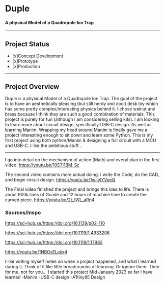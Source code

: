 # Duple
#### A physical Model of a Quadropole Ion Trap
---
## Project Status
- [x]Concept Development
- [x]Prototype
- [x]Production
---
## Project Overview

Duple is a physical Model of a Quadropole Ion Trap. The goal of the project is to have an aesthetically pleasing (but still nerdy and cool) desk toy which has some pretty complex/interesting physics behind it. I chose walnut and brass because I think they are such a good combination of materials.  This project is purely for fun (although I am considering selling kits).  I am looking to learn more about circuit design, specifically USB-C design. As well as learning Manim. Wrapping my head around Manim is finally gave me a project interesting enough to sit down and learn some Python. This is my first project using both python/Manim & designing a full circuit with a MCU and USB-C. I like the ambitious stuff...

---
I go into detail on the mechanism of action (Math) and overal plan in the first video: 
https://youtu.be/10STl1BM-Sc

The second video contains more actual doing. I write the Code, do the CAD, and begin circuit design.
https://youtu.be/1wiIylYVoeQ

The Final video finished the project and brings this idea to life. There is about 900k lines of Gcode and 12 hours of machine time to create the curved piece.
https://youtu.be/2t_IWL_aRn4

### Sources/Inspo

https://sci-hub.se/https://doi.org/10.1139/p02-110

https://sci-hub.se/https://doi.org/10.1119/1.4933206

https://sci-hub.se/https://doi.org/10.1119/1.17983

https://youtu.be/1NBOsELakx4


I like writing myself notes on when a project happened, and what I learned during it. Think of it like little breadcrumbs of learning. Or ignore them. Their for me, not for you... 
I started this project Mid January 2023 so far I have learned 
-Manim
-USB-C design
-ATtiny85 Design

